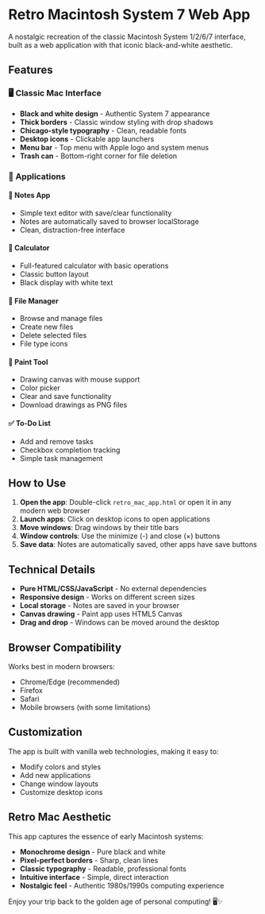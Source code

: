 # Retro Macintosh System 7 Web App

A nostalgic recreation of the classic Macintosh System 1/2/6/7 interface, built as a web application with that iconic black-and-white aesthetic.

## Features

### 🖥️ Classic Mac Interface
- **Black and white design** - Authentic System 7 appearance
- **Thick borders** - Classic window styling with drop shadows
- **Chicago-style typography** - Clean, readable fonts
- **Desktop icons** - Clickable app launchers
- **Menu bar** - Top menu with Apple logo and system menus
- **Trash can** - Bottom-right corner for file deletion

### 📱 Applications

#### 📝 Notes App
- Simple text editor with save/clear functionality
- Notes are automatically saved to browser localStorage
- Clean, distraction-free interface

#### 🧮 Calculator
- Full-featured calculator with basic operations
- Classic button layout
- Black display with white text

#### 📁 File Manager
- Browse and manage files
- Create new files
- Delete selected files
- File type icons

#### 🎨 Paint Tool
- Drawing canvas with mouse support
- Color picker
- Clear and save functionality
- Download drawings as PNG files

#### ✅ To-Do List
- Add and remove tasks
- Checkbox completion tracking
- Simple task management

## How to Use

1. **Open the app**: Double-click `retro_mac_app.html` or open it in any modern web browser
2. **Launch apps**: Click on desktop icons to open applications
3. **Move windows**: Drag windows by their title bars
4. **Window controls**: Use the minimize (-) and close (×) buttons
5. **Save data**: Notes are automatically saved, other apps have save buttons

## Technical Details

- **Pure HTML/CSS/JavaScript** - No external dependencies
- **Responsive design** - Works on different screen sizes
- **Local storage** - Notes are saved in your browser
- **Canvas drawing** - Paint app uses HTML5 Canvas
- **Drag and drop** - Windows can be moved around the desktop

## Browser Compatibility

Works best in modern browsers:
- Chrome/Edge (recommended)
- Firefox
- Safari
- Mobile browsers (with some limitations)

## Customization

The app is built with vanilla web technologies, making it easy to:
- Modify colors and styles
- Add new applications
- Change window layouts
- Customize desktop icons

## Retro Mac Aesthetic

This app captures the essence of early Macintosh systems:
- **Monochrome design** - Pure black and white
- **Pixel-perfect borders** - Sharp, clean lines
- **Classic typography** - Readable, professional fonts
- **Intuitive interface** - Simple, direct interaction
- **Nostalgic feel** - Authentic 1980s/1990s computing experience

Enjoy your trip back to the golden age of personal computing! 🖥️✨
